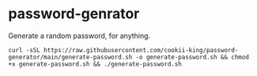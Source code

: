 # password-genrator
Generate a random password, for anything.

`
curl -sSL https://raw.githubusercontent.com/cookii-king/password-generator/main/generate-password.sh -o generate-password.sh && chmod +x generate-password.sh && ./generate-password.sh
`
